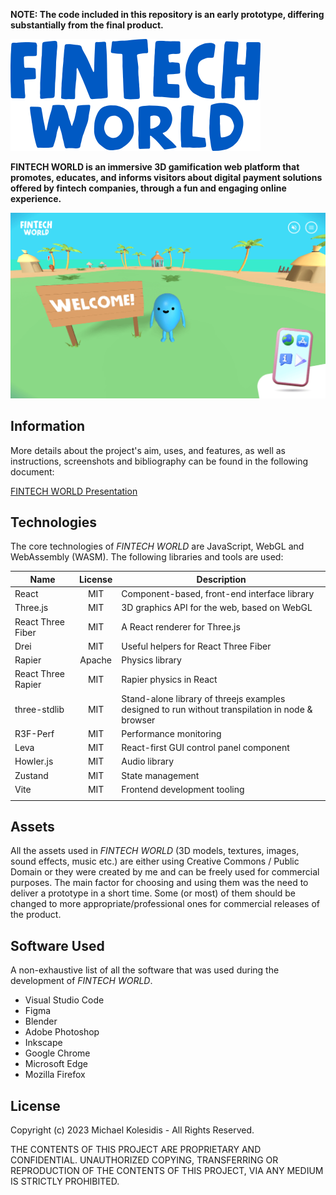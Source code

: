 **NOTE: The code included in this repository is an early prototype, differing substantially from the final product.**

![FINTECH WORLD Logo](./fintech_world_logo_400.png)

**FINTECH WORLD is an immersive 3D gamification web platform that promotes, educates, and informs visitors about digital payment solutions offered by fintech companies, through a fun and engaging online experience.**

![FINTECH WORLD Screenshot](./screenshots/fintech_world_screenshot.png)

## Information

More details about the project's aim, uses, and features, as well as instructions, screenshots and bibliography can be found in the following document:

[FINTECH WORLD Presentation](https://docs.google.com/document/d/1ASQHBcZeVYSnMjg3_svXiJQekuDGHybaoA5oLhSk9bU/edit?usp=sharing)

## Technologies

The core technologies of _FINTECH WORLD_ are JavaScript, WebGL and WebAssembly (WASM). The following libraries and tools are used:

| Name               | License | Description                                                                                     |
| ------------------ | :-----: | ----------------------------------------------------------------------------------------------- |
| React              |   MIT   | Component-based, front-end interface library                                                    |
| Three.js           |   MIT   | 3D graphics API for the web, based on WebGL                                                     |
| React Three Fiber  |   MIT   | A React renderer for Three.js                                                                   |
| Drei               |   MIT   | Useful helpers for React Three Fiber                                                            |
| Rapier             | Apache  | Physics library                                                                                 |
| React Three Rapier |   MIT   | Rapier physics in React                                                                         |
| three-stdlib       |   MIT   | Stand-alone library of threejs examples designed to run without transpilation in node & browser |
| R3F-Perf           |   MIT   | Performance monitoring                                                                          |
| Leva               |   MIT   | React-first GUI control panel component                                                         |
| Howler.js          |   MIT   | Audio library                                                                                   |
| Zustand            |   MIT   | State management                                                                                |
| Vite               |   MIT   | Frontend development tooling                                                                    |
|                    |         |                                                                                                 |

## Assets

All the assets used in _FINTECH WORLD_ (3D models, textures, images, sound effects, music etc.) are either using Creative Commons / Public Domain or they were created by me and can be freely used for commercial purposes. The main factor for choosing and using them was the need to deliver a prototype in a short time. Some (or most) of them should be changed to more appropriate/professional ones for commercial releases of the product.

## Software Used

A non-exhaustive list of all the software that was used during the development of _FINTECH WORLD_.

- Visual Studio Code
- Figma
- Blender
- Adobe Photoshop
- Inkscape
- Google Chrome
- Microsoft Edge
- Mozilla Firefox

## License

Copyright (c) 2023 Michael Kolesidis - All Rights Reserved.

THE CONTENTS OF THIS PROJECT ARE PROPRIETARY AND CONFIDENTIAL.
UNAUTHORIZED COPYING, TRANSFERRING OR REPRODUCTION OF THE CONTENTS OF THIS PROJECT, VIA ANY MEDIUM IS STRICTLY PROHIBITED.
